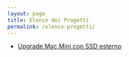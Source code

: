 ```yaml
---
layout: page
title: Elenco dei Progetti
permalink: /elenco-progetti/
---
```


* [Upgrade Mac Mini con SSD esterno](/progetti/MacMini/)
